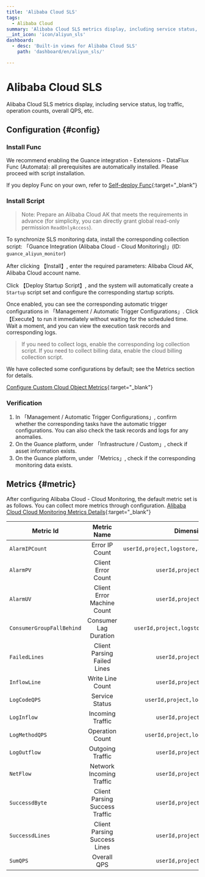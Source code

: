 ```yaml
---
title: 'Alibaba Cloud SLS'
tags: 
  - Alibaba Cloud
summary: 'Alibaba Cloud SLS metrics display, including service status, log traffic, operation counts, overall QPS, etc.'
__int_icon: 'icon/aliyun_sls'
dashboard:
  - desc: 'Built-in views for Alibaba Cloud SLS'
    path: 'dashboard/en/aliyun_sls/'

---
```


<!-- markdownlint-disable MD025 -->
# Alibaba Cloud SLS
<!-- markdownlint-enable -->

Alibaba Cloud SLS metrics display, including service status, log traffic, operation counts, overall QPS, etc.

## Configuration {#config}

### Install Func

We recommend enabling the Guance integration - Extensions - DataFlux Func (Automata): all prerequisites are automatically installed. Please proceed with script installation.

If you deploy Func on your own, refer to [Self-deploy Func](https://func.guance.com/doc/script-market-guance-integration/){:target="_blank"}

### Install Script

> Note: Prepare an Alibaba Cloud AK that meets the requirements in advance (for simplicity, you can directly grant global read-only permission `ReadOnlyAccess`).

To synchronize SLS monitoring data, install the corresponding collection script: 「Guance Integration (Alibaba Cloud - Cloud Monitoring)」(ID: `guance_aliyun_monitor`)

After clicking 【Install】, enter the required parameters: Alibaba Cloud AK, Alibaba Cloud account name.

Click 【Deploy Startup Script】, and the system will automatically create a `Startup` script set and configure the corresponding startup scripts.

Once enabled, you can see the corresponding automatic trigger configurations in 「Management / Automatic Trigger Configurations」. Click 【Execute】to run it immediately without waiting for the scheduled time. Wait a moment, and you can view the execution task records and corresponding logs.

> If you need to collect logs, enable the corresponding log collection script. If you need to collect billing data, enable the cloud billing collection script.

We have collected some configurations by default; see the Metrics section for details.

[Configure Custom Cloud Object Metrics](https://func.guance.com/doc/script-market-guance-aliyun-monitor/){:target="_blank"}

### Verification

1. In 「Management / Automatic Trigger Configurations」, confirm whether the corresponding tasks have the automatic trigger configurations. You can also check the task records and logs for any anomalies.
2. On the Guance platform, under 「Infrastructure / Custom」, check if asset information exists.
3. On the Guance platform, under 「Metrics」, check if the corresponding monitoring data exists.

## Metrics {#metric}
After configuring Alibaba Cloud - Cloud Monitoring, the default metric set is as follows. You can collect more metrics through configuration. [Alibaba Cloud Cloud Monitoring Metrics Details](https://help.aliyun.com/document_detail/163515.html){:target="_blank"}

| Metric Id               | Metric Name              | Dimensions                                            | Statistics | Unit         |
| ---- | :---:                | :----:                                                | ----       | ----         |
| `AlarmIPCount`          | Error IP Count           | `userId,project,logstore,alarm_type,source_ip`        | Count      | Frequency    |
| `AlarmPV`               | Client Error Count       | `userId,project,logstore`                             | Sum        | Frequency    |
| `AlarmUV`               | Client Error Machine Count | `userId,project,logstore`                             | Count      | Frequency    |
| `ConsumerGroupFallBehind` | Consumer Lag Duration    | `userId,project,logstore,consumerGroup`               | Maximum    | Second       |
| `FailedLines`           | Client Parsing Failed Lines | `userId,project,logstore`                             | Sum        | Lines        |
| `InflowLine`            | Write Line Count         | `userId,project,logstore`                             | Sum        | Lines/Minute |
| `LogCodeQPS`            | Service Status           | `userId,project,logstore,status`                      | Count      | Count        |
| `LogInflow`             | Incoming Traffic         | `userId,project,logstore`                             | Sum        | bytes        |
| `LogMethodQPS`          | Operation Count          | `userId,project,logstore,method`                      | Count      | Count        |
| `LogOutflow`            | Outgoing Traffic         | `userId,project,logstore`                             | Sum        | bytes        |
| `NetFlow`               | Network Incoming Traffic | `userId,project,logstore`                             | Sum        | bytes        |
| `SuccessdByte`          | Client Parsing Success Traffic | `userId,project,logstore`                            | Sum        | bytes        |
| `SuccessdLines`         | Client Parsing Success Lines | `userId,project,logstore`                            | Sum        | Lines        |
| `SumQPS`                | Overall QPS              | `userId,project,logstore`                             | Count      | Count        |